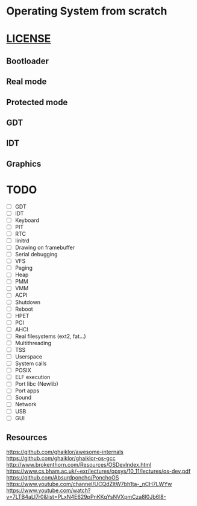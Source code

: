 # Operating System from scratch

# [LICENSE](LICENSE)

## Bootloader

## Real mode

## Protected mode

## GDT

## IDT

## Graphics

# TODO

- [ ] GDT
- [ ] IDT
- [ ] Keyboard
- [ ] PIT
- [ ] RTC
- [ ] Iinitrd
- [ ] Drawing on framebuffer
- [ ] Serial debugging
- [ ] VFS
- [ ] Paging
- [ ] Heap
- [ ] PMM
- [ ] VMM
- [ ] ACPI
- [ ] Shutdown
- [ ] Reboot
- [ ] HPET
- [ ] PCI
- [ ] AHCI
- [ ] Real filesystems (ext2, fat...)
- [ ] Multithreading
- [ ] TSS
- [ ] Userspace
- [ ] System calls
- [ ] POSIX
- [ ] ELF execution
- [ ] Port libc (Newlib)
- [ ] Port apps
- [ ] Sound
- [ ] Network
- [ ] USB
- [ ] GUI

## Resources

https://github.com/ghaiklor/awesome-internals
https://github.com/ghaiklor/ghaiklor-os-gcc
http://www.brokenthorn.com/Resources/OSDevIndex.html
https://www.cs.bham.ac.uk/~exr/lectures/opsys/10_11/lectures/os-dev.pdf
https://github.com/Absurdponcho/PonchoOS
https://www.youtube.com/channel/UCQdZltW7bh1ta-_nCH7LWYw
https://www.youtube.com/watch?v=7LTB4aLI7r0&list=PLxN4E629pPnKKqYsNVXpmCza8l0Jb6l8-
